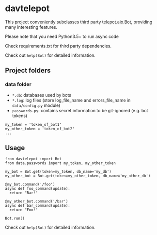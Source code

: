 # davtelepot
This project conveniently subclasses third party telepot.aio.Bot, providing many interesting features.

Please note that you need Python3.5+ to run async code

Check requirements.txt for third party dependencies.

Check out `help(Bot)` for detailed information.

## Project folders

### data folder
* `*.db`: databases used by bots
* `*.log`: log files (store log_file_name and errors_file_name in `data/config.py` module)
* `passwords.py`: contains secret information to be git-ignored (e.g. bot tokens)

```
my_token = 'token_of_bot1'
my_other_token = 'token_of_bot2'
...
```

## Usage
```
from davtelepot import Bot
from data.passwords import my_token, my_other_token

my_bot = Bot.get(token=my_token, db_name='my_db')
my_other_bot = Bot.get(token=my_other_token, db_name='my_other_db')

@my_bot.command('/foo')
async def foo_command(update):
  return "Bar!"

@my_other_bot.command('/bar')
async def bar_command(update):
  return "Foo!"

Bot.run()
```
Check out `help(Bot)` for detailed information.
